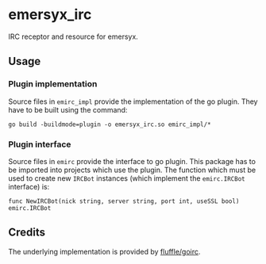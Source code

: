 # emersyx_irc

IRC receptor and resource for emersyx.

## Usage

### Plugin implementation

Source files in `emirc_impl` provide the implementation of the go plugin. They have to be built using the command:

```
go build -buildmode=plugin -o emersyx_irc.so emirc_impl/*
```

### Plugin interface

Source files in `emirc` provide the interface to go plugin. This package has to be imported into projects which use the
plugin. The function which must be used to create new `IRCBot` instances (which implement the `emirc.IRCBot` interface)
is:

```
func NewIRCBot(nick string, server string, port int, useSSL bool) emirc.IRCBot
```

## Credits

The underlying implementation is provided by [fluffle/goirc][1].

[1]: https://github.com/fluffle/goirc
